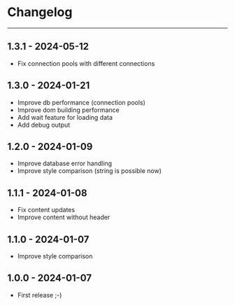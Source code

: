 # Changelog

---

## 1.3.1 - 2024-05-12
- Fix connection pools with different connections

## 1.3.0 - 2024-01-21
- Improve db performance (connection pools)
- Improve dom building performance
- Add wait feature for loading data
- Add debug output

## 1.2.0 - 2024-01-09
- Improve database error handling
- Improve style comparison (string is possible now)

## 1.1.1 - 2024-01-08
- Fix content updates
- Improve content without header

## 1.1.0 - 2024-01-07
- Improve style comparison

## 1.0.0 - 2024-01-07
- First release ;-)
